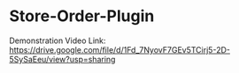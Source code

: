 # Store-Order-Plugin

Demonstration Video Link: https://drive.google.com/file/d/1Fd_7NyovF7GEv5TCirj5-2D-5SySaEeu/view?usp=sharing
